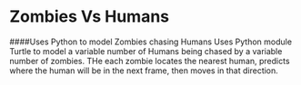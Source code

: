# Zombies Vs Humans
####Uses Python to model Zombies chasing Humans
Uses Python module Turtle to model a variable number of Humans being chased by a variable number of zombies. THe each zombie locates the nearest human, predicts where the human will be in the next frame, then moves in that direction.
